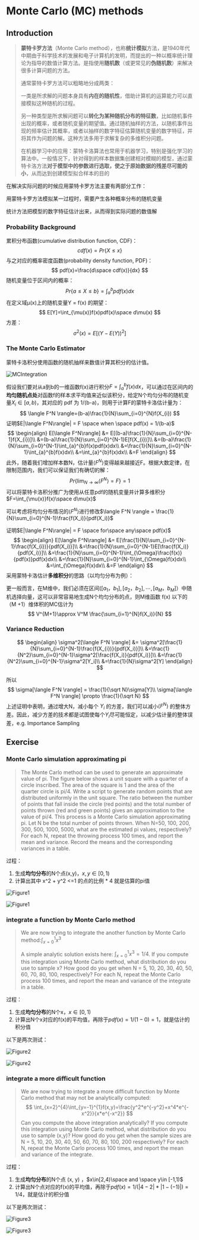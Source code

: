 # **Monte Carlo** (MC) methods

## Introduction

> **蒙特卡罗方法**（Monte Carlo method），也称**统计模拟**方法，是1940年代中期由于科学技术的发展和电子计算机的发明，而提出的一种以概率统计理论为指导的数值计算方法。是指使用**随机数**（或更常见的**伪随机数**）来解决很多计算问题的方法。
>
> 通常蒙特卡罗方法可以粗略地分成两类：
>
> 一类是所求解的问题本身具有**内在的随机性**，借助计算机的运算能力可以直接模拟这种随机的过程。
>
> 另一种类型是所求解问题可以**转化为某种随机分布的特征数**，比如随机事件出现的概率，或者随机变量的期望值。通过随机抽样的方法，以随机事件出现的频率估计其概率，或者以抽样的数字特征估算随机变量的数字特征，并将其作为问题的解。这种方法多用于求解复杂的多维积分问题。
>
> 在机器学习中的应用：蒙特卡洛算法也常用于机器学习，特别是强化学习的算法中。一般情况下，针对得到的样本数据集创建相对模糊的模型，通过蒙特卡洛方法**对于模型中的参数进行选取，使之于原始数据的残差尽可能的小**，从而达到创建模型拟合样本的目的

在解决实际问题的时候应用蒙特卡罗方法主要有两部分工作：

用蒙特卡罗方法模拟某一过程时，需要产生各种概率分布的随机变量

统计方法把模型的数字特征估计出来，从而得到实际问题的数值解

### Probability Background

累积分布函数(cumulative distribution function, CDF)：
$$
cdf(x) = Pr\{X \le x\}
$$
与之对应的概率密度函数(probability density function, PDF)：
$$
pdf(x)=\frac{d\space cdf(x)}{dx}
$$
随机变量位于区间内的概率：
$$
Pr\{a\le X \le b\} = \int_{a}^{b}pdf(x)dx
$$
在定义域μ(x)上的随机变量Y = f(x) 的期望：
$$
E[Y]=\int_{\mu(x)}f(x)pdf(x)\space d\mu(x)
$$
方差：
$$
\sigma^2(x)=E[(Y-E(Y))^2]
$$

### The Monte Carlo Estimator

蒙特卡洛积分使用函数的随机抽样来数值计算其积分的估计值。

![MCIntegration](assets/MCIntegration03.png)

假设我们要对从a到b的一维函数f(x)进行积分$F = \int_{a}^{b}f(x)dx$，可以通过在区间内的**均匀随机点处**对函数f的样本求平均值来近似该积分，给定N个均匀分布的随机变量$X_{i}\in [a,b)$，其对应的 pdf 为 1/(b-a)，则用于计算F的蒙特卡洛估计量为：
$$
\langle F^N \rangle=(b-a)\frac{1}{N}\sum_{i=0}^{N}f(X_{i})
$$
证明$E|\langle F^N\rangle| = F \space when \space pdf(x) = 1/(b-a)$  
$$
\begin{align}
E[\langle F^N\rangle] &= E[(b-a)\frac{1}{N}\sum_{i=0}^{N-1}f(X_{i})]\\
&=(b-a)\frac{1}{N}\sum_{i=0}^{N-1}E[f(X_{i})]\\
&=(b-a)\frac{1}{N}\sum_{i=0}^{N-1}\int_{a}^{b}f(x)pdf(x)dx\\
&=\frac{1}{N}\sum_{i=0}^{N-1}\int_{a}^{b}f(x)dx\\
&=\int_{a}^{b}f(x)dx\\
&=F
\end{align}
$$
此外，随着我们增加样本数N，估计量$\langle F^N \rangle$变得越来越接近F。根据大数定律，在限制范围内，我们可以保证我们有确切的解：
$$
Pr\{\lim_{N\to\infty}\langle F^N\rangle = F \} = 1
$$
可以将蒙特卡洛积分推广为使用从任意pdf的随机变量并计算多维积分$F=\int_{\mu(x)}f(x)\space d\mu(x)$

可以考虑将均匀分布情况的$\langle F^N\rangle$进行修改$\langle F^N \rangle = \frac{1}{N}\sum_{i=0}^{N-1}\frac{f(X_i)}{pdf(X_i)}$

证明$E|\langle F^N\rangle| = F \space for\space any\space pdf(x)$
$$
\begin{align}
E[\langle F^N\rangle] &= E[\frac{1}{N}\sum_{i=0}^{N-1}\frac{f(X_{i})}{pdf(X_i)}]\\
&=\frac{1}{N}\sum_{i=0}^{N-1}E[\frac{f(X_i)}{pdf(X_i)}]\\
&=\frac{1}{N}\sum_{i=0}^{N-1}\int_{\Omega}\frac{f(x)}{pdf(x)}pdf(x)dx\\
&=\frac{1}{N}\sum_{i=0}^{N-1}\int_{\Omega}f(x)dx\\
&=\int_{\Omega}f(x)dx\\
&=F
\end{align}
$$
采用蒙特卡洛估计**多维积分**的思路（以均匀分布为例）：

更一般而言，在M维中，我们必须在区间$([a_1，b_1],[a_2，b_2],\cdots,[a_M，b_M]）$中随机选择向量，这可以非常容易地生成N个均匀分布的点，则M维函数 f(x) 以下的（M +1）维体积的MC估计为
$$
V^{M+1}\approx V^M \frac{\sum_{i=1}^{N}f(X_i)}{N}
$$

### Variance Reduction

$$
\begin{align}
\sigma^2[\langle F^N \rangle] &= \sigma^2[\frac{1}{N}\sum_{i=0}^{N-1}\frac{f(X_{i})}{pdf(X_i)}]\\
&=\frac{1}{N^2}\sum_{i=0}^{N-1}\sigma^2[\frac{f(X_i)}{pdf(X_i)}]\\
&=\frac{1}{N^2}\sum_{i=0}^{N-1}\sigma^2[Y_i]\\
&=\frac{1}{N}\sigma^2[Y]
\end{align}
$$

所以 
$$
\sigma[\langle F^N \rangle] = \frac{1}{\sqrt N}\sigma[Y]\\
\sigma[\langle F^N \rangle] \propto \frac{1}{\sqrt N}
$$
上述证明中表明，通过增大N，减小每个 $Y_{i}$ 的方差，我们可以减小­$\langle F^N \rangle$ 的整体方差。因此，减少方差的技术都是试图使每个$Y_{i}$尽可能恒定，以减少估计量的整体误差，e.g. Importance Sampling 

## Exercise

### Monte Carlo simulation approximating pi

> The Monte Carlo method can be used to generate an approximate value of pi. The figure below shows a unit square with a quarter of a circle inscribed. The area of the square is 1 and the area of the quarter circle is pi/4. Write a script to generate random points that are distributed uniformly in the unit square. The ratio between the number of points that fall inside the circle (red points) and the total number of points thrown (red and green points) gives an approximation to the value of pi/4. This process is a Monte Carlo simulation approximating pi. Let N be the total number of points thrown. When N=50, 100, 200, 300, 500, 1000, 5000, what are the estimated pi values, respectively? For each N, repeat the throwing process 100 times, and report the mean and variance. Record the means and the corresponding variances in a table.

过程：

1. 生成**均匀分布**的N个点(x,y)，$x,y\in[0,1)$
2. 计算出其中 x^2 + y^2 <=1 的点的比例 * 4 就是估算的pi值

![Figure1](assets/Figure_1_1.png)

![Figure1](assets/Figure_1.png)

### integrate a function by Monte Carlo method

> We are now trying to integrate the another function by Monte Carlo method:$\int_{x=0}^{1}x^3$
>
> A simple analytic solution exists here: $\int_{x=0}^{1}x^3= 1/4$. If you compute this integration using Monte Carlo method, what distribution do you use to sample x? How good do you get when N = 5, 10, 20, 30, 40, 50, 60, 70, 80, 100, respectively? For each N, repeat the Monte Carlo process 100 times, and report the mean and variance of the integrate in a table.

过程：

1. 生成**均匀分布**的N个x，$x\in[0,1)$
2. 计算出N个x对应的f(x)的平均值，再除于$pdf(x) = 1/(1 - 0) = 1$，就是估计的积分值

以下是两次测试：

![Figure2](assets/Figure_2_1.png)

![Figure2](assets/Figure_2_2.png)

### integrate a more difficult function

> We are now trying to integrate a more difficult function by Monte Carlo method that may not be analytically computed:
> $$
> \int_{x=2}^{4}\int_{y=-1}^{1}f(x,y)=\frac{y^2*e^{-y^2}+x^4*e^{-x^2}}{x*e^{-x^2}}
> $$
> Can you compute the above integration analytically? If you compute this integration using Monte Carlo method, what distribution do you use to sample (x,y)? How good do you get when the sample sizes are N = 5, 10, 20, 30, 40, 50, 60, 70, 80, 100, 200 respectively? For each N, repeat the Monte Carlo process 100 times, and report the mean and variance of the integrate.

过程：

1. 生成**均匀分布**的N个点 (x, y) ，$x\in[2,4)\space and \space y\in [-1,1)$
2. 计算出N个点对应的f(x)的平均值，再除于$pdf(x) = 1/(|4-2|*|1-(-1)|) = 1/4$，就是估计的积分值

以下是两次测试：

![Figure3](assets/Figure_3_1.png)

![Figure3](assets/Figure_3_2.png)